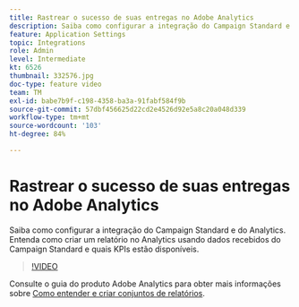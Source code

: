 ```yaml
---
title: Rastrear o sucesso de suas entregas no Adobe Analytics
description: Saiba como configurar a integração do Campaign Standard e do Analytics. Entenda como criar um relatório no Analytics usando dados recebidos do Campaign Standard e quais KPIs estão disponíveis.
feature: Application Settings
topic: Integrations
role: Admin
level: Intermediate
kt: 6526
thumbnail: 332576.jpg
doc-type: feature video
team: TM
exl-id: babe7b9f-c198-4358-ba3a-91fabf584f9b
source-git-commit: 57dbf456625d22cd2e4526d92e5a8c20a048d339
workflow-type: tm+mt
source-wordcount: '103'
ht-degree: 84%

---
```


# Rastrear o sucesso de suas entregas no Adobe Analytics

Saiba como configurar a integração do Campaign Standard e do Analytics. Entenda como criar um relatório no Analytics usando dados recebidos do Campaign Standard e quais KPIs estão disponíveis.

>[!VIDEO](https://video.tv.adobe.com/v/332576/?quality=12)

Consulte o guia do produto Adobe Analytics para obter mais informações sobre [Como entender e criar conjuntos de relatórios](https://experienceleague.adobe.com/docs/analytics-learn/tutorials/intro-to-analytics/analytics-basics/understanding-and-creating-report-suites.html?lang=pt-BR#intro-to-analytics).
